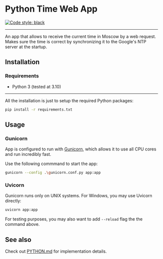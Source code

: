 # Python Time Web App

[![Code style: black](https://img.shields.io/badge/code%20style-black-000000.svg)](https://github.com/psf/black)

---

An app that allows to receive the current time in Moscow by a web request. Makes sure the time is correct by synchronizing it to the Google's NTP server at the startup.

## Installation

### Requirements

- Python 3 (tested at 3.10)

---

All the installation is just to setup the required Python packages:

```sh
pip install -r requirements.txt
```

## Usage

### Gunicorn

App is configured to run with [Gunicorn](https://github.com/benoitc/gunicorn), which allows it to use all CPU cores and run incredibly fast.

Use the following commmand to start the app:

```sh
gunicorn --config .\gunicorn.conf.py app:app
```

### Uvicorn

Gunicorn runs only on UNIX systems. For Windows, you may use Uvicorn directly:

```sh
uvicorn app:app
```

For testing purposes, you may also want to add `--reload` flag the the command above.

## See also

Check out [PYTHON.md](./PYTHON.md) for implementation details.
